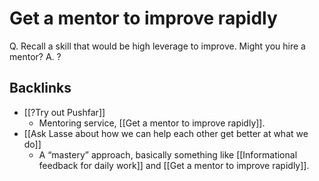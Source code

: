 # Get a mentor to improve rapidly

Q. Recall a skill that would be high leverage to improve. Might you hire a mentor?
A. ?

## Backlinks
* [[?Try out Pushfar]]
	* Mentoring service, [[Get a mentor to improve rapidly]].
* [[Ask Lasse about how we can help each other get better at what we do]]
	* A “mastery” approach, basically something like [[Informational feedback for daily work]] and [[Get a mentor to improve rapidly]].

<!-- {BearID:B6EA41C3-1ED1-4B64-8017-E25E84B17FDE-20759-00001DA3845BF778} -->
